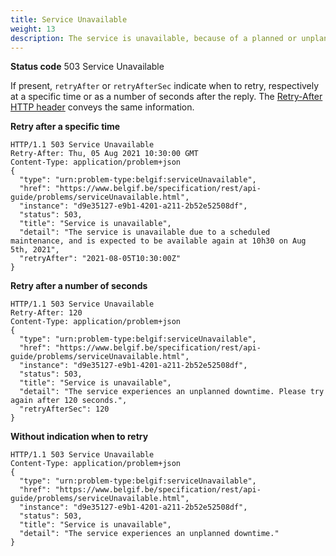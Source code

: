 ```yaml
---
title: Service Unavailable
weight: 13
description: The service is unavailable, because of a planned or unplanned downtime.
---
```


**Status code** 503 Service Unavailable

If present, `retryAfter` or `retryAfterSec` indicate when to retry, respectively at a specific time or as a number of seconds after the reply.
The [Retry-After HTTP header](https://developer.mozilla.org/en-US/docs/Web/HTTP/Headers/Retry-After) conveys the same information.

**Retry after a specific time**

    HTTP/1.1 503 Service Unavailable
    Retry-After: Thu, 05 Aug 2021 10:30:00 GMT
    Content-Type: application/problem+json
    {
      "type": "urn:problem-type:belgif:serviceUnavailable",
      "href": "https://www.belgif.be/specification/rest/api-guide/problems/serviceUnavailable.html",
      "instance": "d9e35127-e9b1-4201-a211-2b52e52508df",
      "status": 503,
      "title": "Service is unavailable",
      "detail": "The service is unavailable due to a scheduled maintenance, and is expected to be available again at 10h30 on Aug 5th, 2021",
      "retryAfter": "2021-08-05T10:30:00Z"
    }

**Retry after a number of seconds**

    HTTP/1.1 503 Service Unavailable
    Retry-After: 120
    Content-Type: application/problem+json
    {
      "type": "urn:problem-type:belgif:serviceUnavailable",
      "href": "https://www.belgif.be/specification/rest/api-guide/problems/serviceUnavailable.html",
      "instance": "d9e35127-e9b1-4201-a211-2b52e52508df",
      "status": 503,
      "title": "Service is unavailable",
      "detail": "The service experiences an unplanned downtime. Please try again after 120 seconds.",
      "retryAfterSec": 120
    }

**Without indication when to retry**

    HTTP/1.1 503 Service Unavailable
    Content-Type: application/problem+json
    {
      "type": "urn:problem-type:belgif:serviceUnavailable",
      "href": "https://www.belgif.be/specification/rest/api-guide/problems/serviceUnavailable.html",
      "instance": "d9e35127-e9b1-4201-a211-2b52e52508df",
      "status": 503,
      "title": "Service is unavailable",
      "detail": "The service experiences an unplanned downtime."
    }
